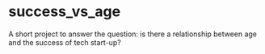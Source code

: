 # success_vs_age
A short project to answer the question: is there a relationship between age and the success of tech start-up?
